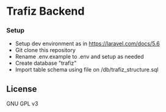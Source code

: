# Trafiz Backend

### Setup

* Setup dev environment as in https://laravel.com/docs/5.6
* Git clone this repository
* Rename .env.example to .env and setup as needed
* Create database "trafiz"
* Import table schema using file on /db/trafiz_structure.sql

## License

GNU GPL v3